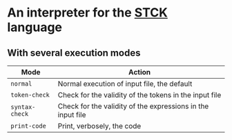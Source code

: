 # An interpreter for the [STCK](https://crates.io/crates/stck/0.3.0) language

## With several execution modes

|      Mode      | Action                                                      |
|----------------|-------------------------------------------------------------|
| `normal`       | Normal execution of input file, the default                 |
| `token-check`  | Check for the validity of the tokens in the input file      |
| `syntax-check` | Check for the validity of the expressions in the input file |
| `print-code`   | Print, verbosely, the code                                  |



